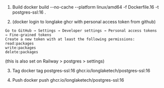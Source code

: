 1. Build
docker build --no-cache --platform linux/amd64 -f Dockerfile.16 -t postgres-ssl:16 .

2. (docker login to longlake ghcr with personal access token from github)
```
Go to GitHub → Settings → Developer settings → Personal access tokens → Fine-grained tokens
Create a new token with at least the following permissions:
read:packages
write:packages
delete:packages
```
(this is also set on Railway > postgres > settings)

3. Tag
docker tag postgres-ssl:16 ghcr.io/longlaketech/postgres-ssl:16

4. Push
docker push ghcr.io/longlaketech/postgres-ssl:16
